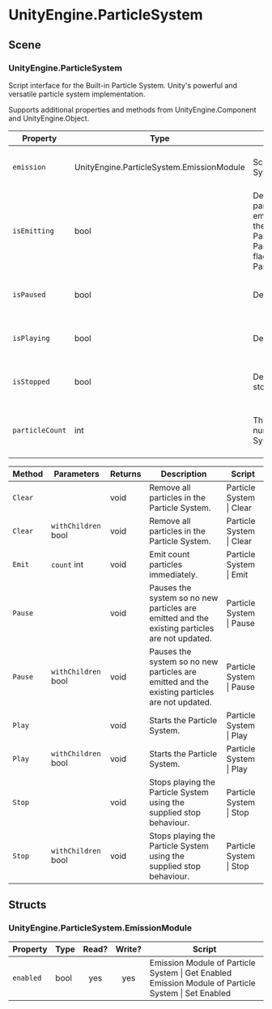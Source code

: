 ﻿# UnityEngine\.ParticleSystem

## Scene

### UnityEngine\.ParticleSystem

Script interface for the Built\-in Particle System\. Unity's powerful and versatile particle system implementation\.

Supports additional properties and methods from UnityEngine\.Component and UnityEngine\.Object.

| Property | Type | Description | Read? | Write? | Share? | Script |
|----------|------|-------------|:-----:|:------:|:------:|--------|
|`emission`|UnityEngine\.ParticleSystem\.EmissionModule|Script interface for the EmissionModule of a Particle System\.|yes|no|no|Particle System \| Get Emission
|`isEmitting`|bool|Determines whether the Particle System is emitting particles\. A Particle System may stop emitting when its emission module has finished, it has been paused or if the system has been stopped using ParticleSystem\.Stop\|Stop with the ParticleSystemStopBehavior\.StopEmitting\|StopEmitting flag\. Resume emitting by calling ParticleSystem\.Play\|Play\.|yes|no|no|Particle System \| Is Emitting
|`isPaused`|bool|Determines whether the Particle System is paused\.|yes|no|no|Particle System \| Is Paused
|`isPlaying`|bool|Determines whether the Particle System is playing\.|yes|no|no|Particle System \| Is Playing
|`isStopped`|bool|Determines whether the Particle System is in the stopped state\.|yes|no|no|Particle System \| Is Stopped
|`particleCount`|int|The current number of particles \(Read Only\)\. The number doesn't include particles of child Particle Systems|yes|no|no|Particle System \| Get Particle Count

| Method | Parameters | Returns | Description | Script |
|--------|------------|---------|-------------|--------|
|`Clear`||void|Remove all particles in the Particle System\.|Particle System \| Clear
|`Clear`|`withChildren` bool|void|Remove all particles in the Particle System\.|Particle System \| Clear
|`Emit`|`count` int|void|Emit count particles immediately\.|Particle System \| Emit
|`Pause`||void|Pauses the system so no new particles are emitted and the existing particles are not updated\.|Particle System \| Pause
|`Pause`|`withChildren` bool|void|Pauses the system so no new particles are emitted and the existing particles are not updated\.|Particle System \| Pause
|`Play`||void|Starts the Particle System\.|Particle System \| Play
|`Play`|`withChildren` bool|void|Starts the Particle System\.|Particle System \| Play
|`Stop`||void|Stops playing the Particle System using the supplied stop behaviour\.|Particle System \| Stop
|`Stop`|`withChildren` bool|void|Stops playing the Particle System using the supplied stop behaviour\.|Particle System \| Stop

## Structs

### UnityEngine\.ParticleSystem\.EmissionModule



| Property | Type | Read? | Write? | Script |
|----------|------|:-----:|:------:|--------|
|`enabled`|bool|yes|yes|Emission Module of Particle System \| Get Enabled<br>Emission Module of Particle System \| Set Enabled

